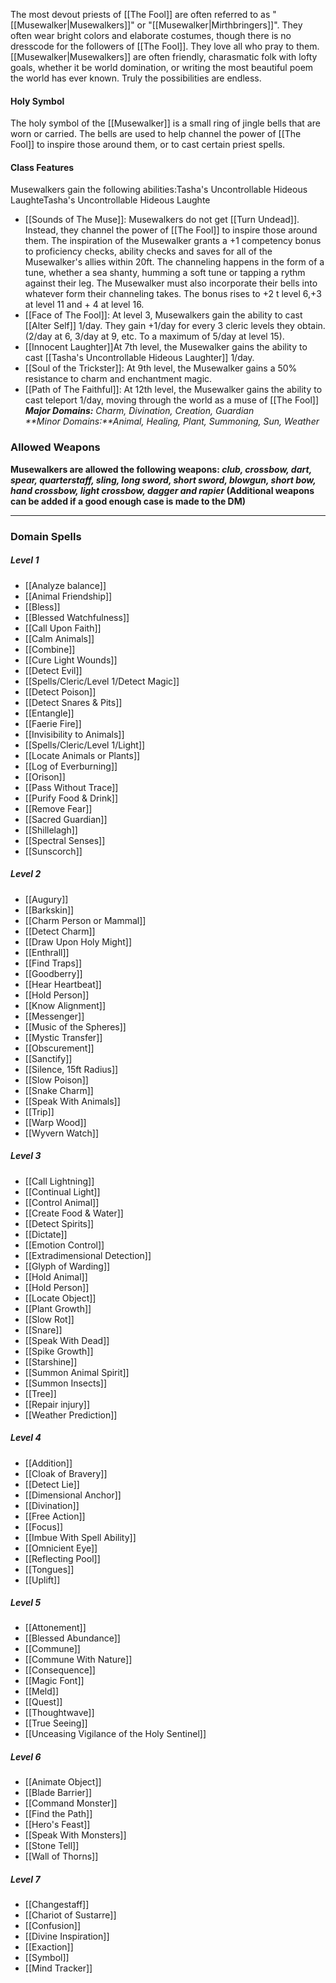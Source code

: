 The most devout priests of [[The Fool]] are often referred to as "[[Musewalker|Musewalkers]]" or "[[Musewalker|Mirthbringers]]". They often wear bright colors and elaborate costumes, though there is no dresscode for the followers of [[The Fool]]. They love all who pray to them. [[Musewalker|Musewalkers]] are often friendly, charasmatic folk with lofty goals, whether it be world domination, or writing the most beautiful poem the world has ever known. Truly the possibilities are endless.

#### Holy Symbol

The holy symbol of the [[Musewalker]] is a small ring of jingle bells that are worn or carried. The bells are used to help channel the power of [[The Fool]] to inspire those around them, or to cast certain priest spells.

#### Class Features

Musewalkers gain the following abilities:Tasha's Uncontrollable Hideous LaughteTasha's Uncontrollable Hideous Laughte

-  [[Sounds of The Muse]]: Musewalkers do not get [[Turn Undead]]. Instead, they channel the power of [[The Fool]] to inspire those around them. The inspiration of the Musewalker grants a +1 competency bonus to proficiency checks, ability checks and saves for all of the Musewalker's allies within 20ft. The channeling happens in the form of a tune, whether a sea shanty, humming a soft tune or tapping a rythm against their leg. The Musewalker must also incorporate their bells into whatever form their channeling takes. The bonus rises to +2 t level 6,+3 at level 11 and + 4 at level 16.
-   [[Face of The Fool]]: At level 3, Musewalkers gain the ability to cast [[Alter Self]] 1/day. They gain +1/day for every 3 cleric levels they obtain. (2/day at 6, 3/day at 9, etc. To a maximum of 5/day at level 15).
-   [[Innocent Laughter]]At 7th level, the Musewalker gains the ability to cast [[Tasha's Uncontrollable Hideous Laughter]] 1/day.
-   [[Soul of the Trickster]]: At 9th level, the Musewalker gains a 50% resistance to charm and enchantment magic.
-   [[Path of The Faithful]]: At 12th level, the Musewalker gains the ability to cast teleport 1/day, moving through the world as a muse of [[The Fool]]
_**Major Domains:** Charm, Divination, Creation, Guardian_  
_**Minor Domains:**Animal, Healing, Plant, Summoning, Sun, Weather_


### Allowed Weapons
**Musewalkers are allowed the following weapons: _club, crossbow, dart, spear, quarterstaff, sling, long sword, short sword, blowgun, short bow, hand crossbow, light crossbow, dagger and rapier_ (Additional weapons can be added if a good enough case is made to the DM)**

***
### Domain Spells

##### Level 1
* [[Analyze balance]]
* [[Animal Friendship]]
* [[Bless]]
* [[Blessed Watchfulness]]
* [[Call Upon Faith]]
* [[Calm Animals]]
* [[Combine]]
* [[Cure Light Wounds]]
* [[Detect Evil]]
* [[Spells/Cleric/Level 1/Detect Magic]]
* [[Detect Poison]]
* [[Detect Snares & Pits]]
* [[Entangle]]
* [[Faerie Fire]]
* [[Invisibility to Animals]]
* [[Spells/Cleric/Level 1/Light]]
* [[Locate Animals or Plants]]
* [[Log of Everburning]]
* [[Orison]]
* [[Pass Without Trace]]
* [[Purify Food & Drink]]
* [[Remove Fear]]
* [[Sacred Guardian]]
* [[Shillelagh]]
* [[Spectral Senses]]
* [[Sunscorch]]

##### Level 2

* [[Augury]]
* [[Barkskin]]
* [[Charm Person or Mammal]]
* [[Detect Charm]]
* [[Draw Upon Holy Might]]
* [[Enthrall]]
* [[Find Traps]]
* [[Goodberry]]
* [[Hear Heartbeat]]
* [[Hold Person]]
* [[Know Alignment]]
* [[Messenger]]
* [[Music of the Spheres]]
* [[Mystic Transfer]]
* [[Obscurement]]
* [[Sanctify]]
* [[Silence, 15ft Radius]]
* [[Slow Poison]]
* [[Snake Charm]]
* [[Speak With Animals]]
* [[Trip]]
* [[Warp Wood]]
* [[Wyvern Watch]]

##### Level 3

* [[Call Lightning]]
* [[Continual Light]]
* [[Control Animal]]
* [[Create Food & Water]]
* [[Detect Spirits]]
* [[Dictate]]
* [[Emotion Control]]
* [[Extradimensional Detection]]
* [[Glyph of Warding]]
* [[Hold Animal]]
* [[Hold Person]]
* [[Locate Object]]
* [[Plant Growth]]
* [[Slow Rot]]
* [[Snare]]
* [[Speak With Dead]]
* [[Spike Growth]]
* [[Starshine]]
* [[Summon Animal Spirit]]
* [[Summon Insects]]
* [[Tree]]
* [[Repair injury]]
* [[Weather Prediction]]

##### Level 4

- [[Addition]]
- [[Cloak of Bravery]]
- [[Detect Lie]]
- [[Dimensional Anchor]]
- [[Divination]]
- [[Free Action]]
- [[Focus]]
- [[Imbue With Spell Ability]]
- [[Omnicient Eye]]
- [[Reflecting Pool]]
- [[Tongues]]
- [[Uplift]]


##### Level 5

-   [[Attonement]]
- [[Blessed Abundance]]
- [[Commune]]
- [[Commune With Nature]]
- [[Consequence]]
- [[Magic Font]]
- [[Meld]]
- [[Quest]]
- [[Thoughtwave]]
- [[True Seeing]]
- [[Unceasing Vigilance of the Holy Sentinel]]
##### Level 6

- [[Animate Object]]
- [[Blade Barrier]]
- [[Command Monster]]
- [[Find the Path]]
- [[Hero's Feast]]
- [[Speak With Monsters]]
- [[Stone Tell]]
- [[Wall of Thorns]]

##### Level 7

- [[Changestaff]]
- [[Chariot of Sustarre]]
- [[Confusion]]
- [[Divine Inspiration]]
- [[Exaction]]
- [[Symbol]]
- [[Mind Tracker]]
